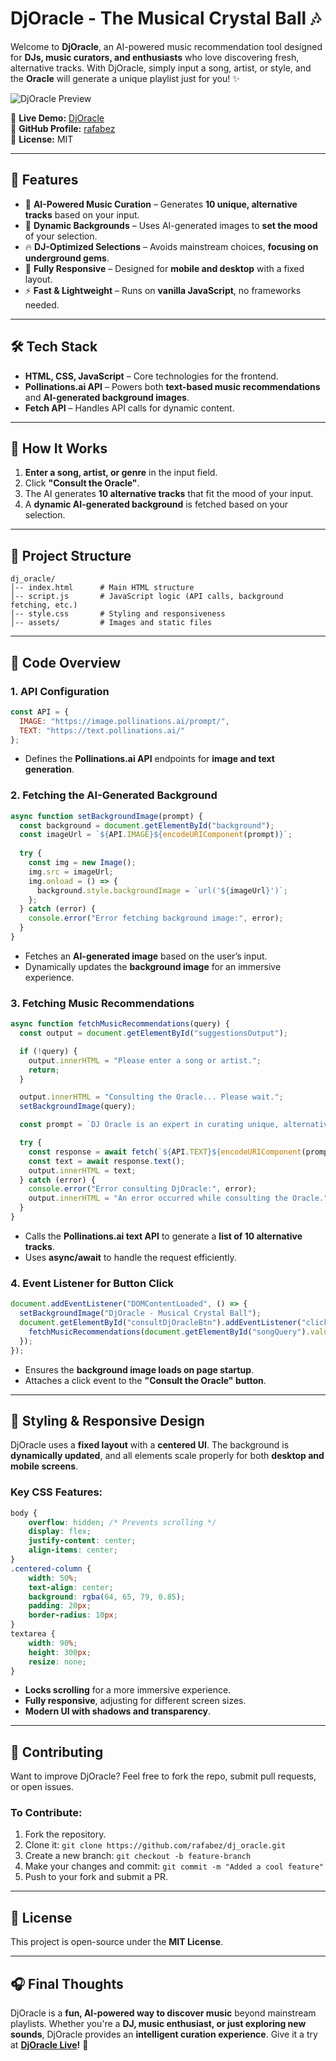 # DjOracle - The Musical Crystal Ball 🎶

Welcome to **DjOracle**, an AI-powered music recommendation tool designed for **DJs, music curators, and enthusiasts** who love discovering fresh, alternative tracks. With DjOracle, simply input a song, artist, or style, and the **Oracle** will generate a unique playlist just for you! ✨

![DjOracle Preview](https://www.imaginaia.com.br/djoracle/crystal_ball_thumb.jpg)

🔗 **Live Demo:** [DjOracle](https://imaginaia.com.br/djoracle/)  
👤 **GitHub Profile:** [rafabez](https://github.com/rafabez)  
📜 **License:** MIT  

---

## 🚀 Features

- 🎵 **AI-Powered Music Curation** – Generates **10 unique, alternative tracks** based on your input.
- 🎨 **Dynamic Backgrounds** – Uses AI-generated images to **set the mood** of your selection.
- 🔥 **DJ-Optimized Selections** – Avoids mainstream choices, **focusing on underground gems**.
- 📱 **Fully Responsive** – Designed for **mobile and desktop** with a fixed layout.
- ⚡ **Fast & Lightweight** – Runs on **vanilla JavaScript**, no frameworks needed.

---

## 🛠️ Tech Stack

- **HTML, CSS, JavaScript** – Core technologies for the frontend.
- **Pollinations.ai API** – Powers both **text-based music recommendations** and **AI-generated background images**.
- **Fetch API** – Handles API calls for dynamic content.

---

## 📜 How It Works

1. **Enter a song, artist, or genre** in the input field.
2. Click **"Consult the Oracle"**.
3. The AI generates **10 alternative tracks** that fit the mood of your input.
4. A **dynamic AI-generated background** is fetched based on your selection.

---

## 📂 Project Structure

```
dj_oracle/
│-- index.html      # Main HTML structure
│-- script.js       # JavaScript logic (API calls, background fetching, etc.)
│-- style.css       # Styling and responsiveness
│-- assets/         # Images and static files
```

---

## 📝 Code Overview

### **1. API Configuration**
```js
const API = {
  IMAGE: "https://image.pollinations.ai/prompt/",
  TEXT: "https://text.pollinations.ai/"
};
```
- Defines the **Pollinations.ai API** endpoints for **image and text generation**.

### **2. Fetching the AI-Generated Background**
```js
async function setBackgroundImage(prompt) {
  const background = document.getElementById("background");
  const imageUrl = `${API.IMAGE}${encodeURIComponent(prompt)}`;
  
  try {
    const img = new Image();
    img.src = imageUrl;
    img.onload = () => {
      background.style.backgroundImage = `url('${imageUrl}')`;
    };
  } catch (error) {
    console.error("Error fetching background image:", error);
  }
}
```
- Fetches an **AI-generated image** based on the user’s input.
- Dynamically updates the **background image** for an immersive experience.

### **3. Fetching Music Recommendations**
```js
async function fetchMusicRecommendations(query) {
  const output = document.getElementById("suggestionsOutput");

  if (!query) {
    output.innerHTML = "Please enter a song or artist.";
    return;
  }

  output.innerHTML = "Consulting the Oracle... Please wait.";
  setBackgroundImage(query);

  const prompt = `DJ Oracle is an expert in curating unique, alternative playlists tailored for DJ sets.\n\nAnalyze: \"${query}\" and provide 10 related, creative tracks.`;

  try {
    const response = await fetch(`${API.TEXT}${encodeURIComponent(prompt)}`);
    const text = await response.text();
    output.innerHTML = text;
  } catch (error) {
    console.error("Error consulting DjOracle:", error);
    output.innerHTML = "An error occurred while consulting the Oracle.";
  }
}
```
- Calls the **Pollinations.ai text API** to generate a **list of 10 alternative tracks**.
- Uses **async/await** to handle the request efficiently.

### **4. Event Listener for Button Click**
```js
document.addEventListener("DOMContentLoaded", () => {
  setBackgroundImage("DjOracle - Musical Crystal Ball");
  document.getElementById("consultDjOracleBtn").addEventListener("click", () => {
    fetchMusicRecommendations(document.getElementById("songQuery").value.trim());
  });
});
```
- Ensures the **background image loads on page startup**.
- Attaches a click event to the **"Consult the Oracle" button**.

---

## 🎨 Styling & Responsive Design

DjOracle uses a **fixed layout** with a **centered UI**. The background is **dynamically updated**, and all elements scale properly for both **desktop and mobile screens**.

### **Key CSS Features:**
```css
body {
    overflow: hidden; /* Prevents scrolling */
    display: flex;
    justify-content: center;
    align-items: center;
}
.centered-column {
    width: 50%;
    text-align: center;
    background: rgba(64, 65, 79, 0.85);
    padding: 20px;
    border-radius: 10px;
}
textarea {
    width: 90%;
    height: 300px;
    resize: none;
}
```
- **Locks scrolling** for a more immersive experience.
- **Fully responsive**, adjusting for different screen sizes.
- **Modern UI with shadows and transparency**.

---

## 🤝 Contributing

Want to improve DjOracle? Feel free to fork the repo, submit pull requests, or open issues.

### **To Contribute:**
1. Fork the repository.
2. Clone it: `git clone https://github.com/rafabez/dj_oracle.git`
3. Create a new branch: `git checkout -b feature-branch`
4. Make your changes and commit: `git commit -m "Added a cool feature"`
5. Push to your fork and submit a PR.

---

## 📜 License

This project is open-source under the **MIT License**.

---

## 🎧 Final Thoughts

DjOracle is a **fun, AI-powered way to discover music** beyond mainstream playlists. Whether you're a **DJ, music enthusiast, or just exploring new sounds**, DjOracle provides an **intelligent curation experience**. Give it a try at **[DjOracle Live](https://imaginaia.com.br/djoracle/)!** 🚀

